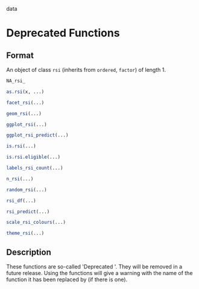  data

# Deprecated Functions

## Format

An object of class `rsi` (inherits from `ordered`, `factor`) of length 1.

```r
NA_rsi_

as.rsi(x, ...)

facet_rsi(...)

geom_rsi(...)

ggplot_rsi(...)

ggplot_rsi_predict(...)

is.rsi(...)

is.rsi.eligible(...)

labels_rsi_count(...)

n_rsi(...)

random_rsi(...)

rsi_df(...)

rsi_predict(...)

scale_rsi_colours(...)

theme_rsi(...)
```

## Description

These functions are so-called 'Deprecated '. They will be removed in a future release. Using the functions will give a warning with the name of the function it has been replaced by (if there is one).



